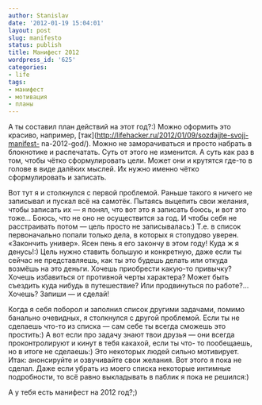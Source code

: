 ```yaml
---
author: Stanislav
date: '2012-01-19 15:04:01'
layout: post
slug: manifesto
status: publish
title: Манифест 2012
wordpress_id: '625'
categories:
- life
tags:
- манифест
- мотивация
- планы
---
```


А ты составил план действий на этот год?:) Можно оформить это красиво,
например, [так](http://lifehacker.ru/2012/01/09/sozdajjte-svojj-manifest-
na-2012-god/). Можно не заморачиваться и просто набрать в блокнотике и
распечатать. Суть от этого не изменится. А суть как раз в том, чтобы чётко
сформулировать цели. Может они и крутятся где-то в голове в виде далёких
мыслей. Их нужно именно чётко сформулировать и записать.

Вот тут я и столкнулся с первой проблемой. Раньше такого я ничего не записывал
и пускал всё на самотёк. Пытаясь выцепить свои желания, чтобы записать их — я
понял, что вот это я записать боюсь, и вот это тоже... Боюсь, что не оно не
осуществится за год. И чтобы себя не расстраивать потом — цель просто не
записывалась:) Т.е. в список первоначально попали только дела, в которых я
стопудово уверен. «Закончить универ». Ясен пень я его закончу в этом году!
Куда ж я денусь!:) Цель нужно ставить большую и конкретную, даже если ты
сейчас не представляешь, как ты это будешь делать или откуда возмёшь на это
деньги. Хочешь приобрести какую-то привычку? Хочешь избавиться от противной
черты характера? Может быть съездить куда нибудь в путешествие? Или
продвинуться по работе?... Хочешь? Запиши — и сделай!

Когда я себя поборол и заполнил список другими задачами, помимо банально
очевидных, я столкнулся с другой проблемой. Если ты не сделаешь что-то из
списка — сам себе ты всегда сможешь это простить:) А вот если про задачу знают
твои друзья — они всегда проконтролируют и кинут в тебя какахой, если ты что-
то пообещаешь, но в итоге не сделаешь:) Это некоторых людей сильно мотивирует.
Итак: анонсируйте и озвучивайте свои желания. Вот этого я пока не сделал. Даже
если убрать из моего списка некоторые интимные подробности, то всё равно
выкладывать в паблик я пока не решился:)

А у тебя есть манифест на 2012 год?;)

